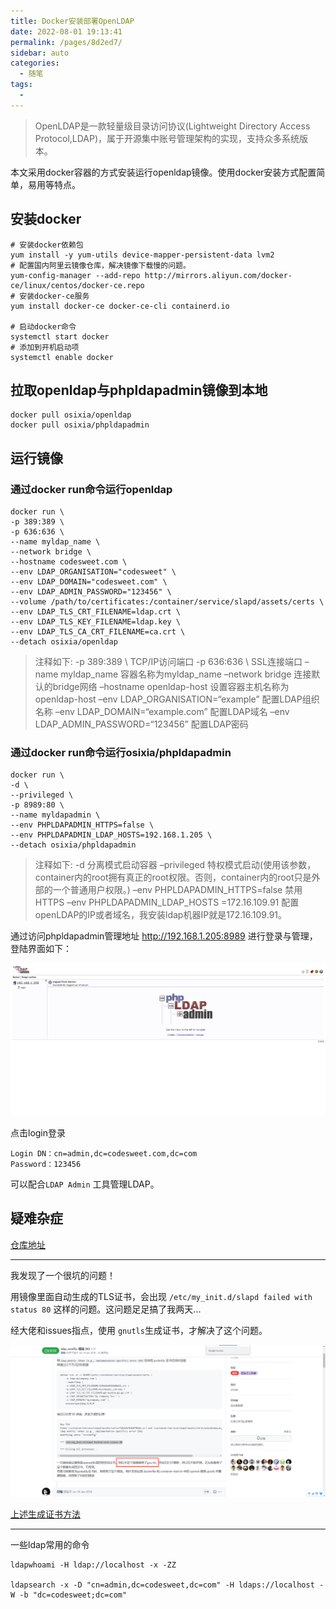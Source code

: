 ```yaml
---
title: Docker安装部署OpenLDAP
date: 2022-08-01 19:13:41
permalink: /pages/8d2ed7/
sidebar: auto
categories:
  - 随笔
tags:
  - 
---
```

>OpenLDAP是一款轻量级目录访问协议(Lightweight Directory Access Protocol,LDAP)，属于开源集中账号管理架构的实现，支持众多系统版本。

本文采用docker容器的方式安装运行openldap镜像。使用docker安装方式配置简单，易用等特点。



## 安装docker

```shell
# 安装docker依赖包
yum install -y yum-utils device-mapper-persistent-data lvm2
# 配置国内阿里云镜像仓库，解决镜像下载慢的问题。
yum-config-manager --add-repo http://mirrors.aliyun.com/docker-ce/linux/centos/docker-ce.repo   
# 安装docker-ce服务
yum install docker-ce docker-ce-cli containerd.io

# 启动docker命令
systemctl start docker
# 添加到开机启动项
systemctl enable docker
```



## 拉取openldap与phpldapadmin镜像到本地

```shell
docker pull osixia/openldap
docker pull osixia/phpldapadmin
```



## 运行镜像

### 通过docker run命令运行openldap

```shell
docker run \
-p 389:389 \
-p 636:636 \
--name myldap_name \
--network bridge \
--hostname codesweet.com \
--env LDAP_ORGANISATION="codesweet" \
--env LDAP_DOMAIN="codesweet.com" \
--env LDAP_ADMIN_PASSWORD="123456" \
--volume /path/to/certificates:/container/service/slapd/assets/certs \
--env LDAP_TLS_CRT_FILENAME=ldap.crt \
--env LDAP_TLS_KEY_FILENAME=ldap.key \
--env LDAP_TLS_CA_CRT_FILENAME=ca.crt \
--detach osixia/openldap
```

> 注释如下:
> -p 389:389 \ TCP/IP访问端口
> -p 636:636 \ SSL连接端口
> –name myldap_name 容器名称为myldap_name
> –network bridge 连接默认的bridge网络
> –hostname openldap-host 设置容器主机名称为 openldap-host
> –env LDAP_ORGANISATION=“example” 配置LDAP组织名称
> –env LDAP_DOMAIN=“example.com” 配置LDAP域名
> –env LDAP_ADMIN_PASSWORD=“123456” 配置LDAP密码



### 通过docker run命令运行osixia/phpldapadmin

```shell
docker run \
-d \
--privileged \
-p 8989:80 \
--name myldapadmin \
--env PHPLDAPADMIN_HTTPS=false \
--env PHPLDAPADMIN_LDAP_HOSTS=192.168.1.205 \
--detach osixia/phpldapadmin
```

> 注释如下:
> -d 分离模式启动容器
> –privileged 特权模式启动(使用该参数，container内的root拥有真正的root权限。否则，container内的root只是外部的一个普通用户权限。)
> –env PHPLDAPADMIN_HTTPS=false 禁用HTTPS
> –env PHPLDAPADMIN_LDAP_HOSTS =172.16.109.91 配置openLDAP的IP或者域名，我安装ldap机器IP就是172.16.109.91。

通过访问phpldapadmin管理地址 http://192.168.1.205:8989 进行登录与管理，登陆界面如下：

![image-20220801191952476](../../.vuepress/public/img/blog/image-20220801191952476.png)

点击login登录

```
Login DN：cn=admin,dc=codesweet.com,dc=com
Password：123456
```



可以配合`LDAP Admin` 工具管理LDAP。

## 疑难杂症

[仓库地址](https://github.com/osixia/docker-openldap#use-your-own-certificate)

---

我发现了一个很坑的问题！

用镜像里面自动生成的TLS证书，会出现 `/etc/my_init.d/slapd failed with status 80` 这样的问题。这问题足足搞了我两天...

经大佬和issues指点，使用 `gnutls`生成证书，才解决了这个问题。

![image-20220803193928149](../../.vuepress/public/img/blog/image-20220803193928149.png)



[上述生成证书方法](/pages/102a52/)

---

一些ldap常用的命令

```shell
ldapwhoami -H ldap://localhost -x -ZZ   
	
ldapsearch -x -D "cn=admin,dc=codesweet,dc=com" -H ldaps://localhost -W -b "dc=codesweet;dc=com"
```

